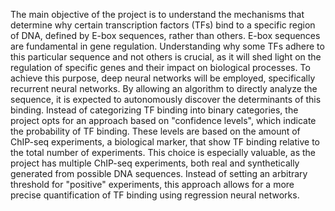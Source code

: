 The main objective of the project is to understand the mechanisms that determine why certain transcription factors (TFs) bind to a specific region of DNA, defined by E-box sequences, rather than others. 
E-box sequences are fundamental in gene regulation. Understanding why some TFs adhere to this particular sequence and not others is crucial, 
as it will shed light on the regulation of specific genes and their impact on biological processes.
To achieve this purpose, deep neural networks will be employed, specifically recurrent neural networks. By allowing an algorithm to directly analyze the sequence, 
it is expected to autonomously discover the determinants of this binding. Instead of categorizing TF binding into binary categories, the project opts for an approach based on "confidence levels", 
which indicate the probability of TF binding. These levels are based on the amount of ChIP-seq experiments, a biological marker, that show TF binding relative to the total number of experiments. 
This choice is especially valuable, as the project has multiple ChIP-seq experiments, both real and synthetically generated from possible DNA sequences. Instead of setting an arbitrary threshold for "positive" 
experiments, this approach allows for a more precise quantification of TF binding using regression neural networks.
